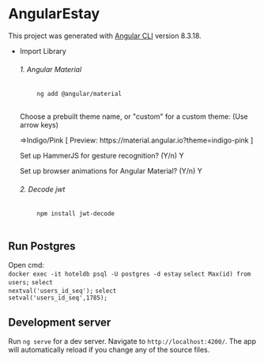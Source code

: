 # AngularEstay

This project was generated with [Angular CLI](https://github.com/angular/angular-cli) version 8.3.18.

<ul>
  <li> Import Library </li>
  <h6>1. Angular Material</h6>
  <pre>
    <code>ng add @angular/material</code>
  </pre>
  <p>Choose a prebuilt theme name, or "custom" for a custom theme: (Use arrow keys)</p>
  <p>=>Indigo/Pink        [ Preview: https://material.angular.io?theme=indigo-pink ]</p>
  <p>Set up HammerJS for gesture recognition? (Y/n) Y </p>
  <p>Set up browser animations for Angular Material? (Y/n) Y</p>
  
   <h6>2. Decode jwt</h6>
  <pre>
    <code>npm install jwt-decode</code>
  </pre>
</ul>

## Run Postgres
Open cmd:     
    <code>docker exec -it hoteldb psql -U postgres -d estay</code>
    <code>select Max(id) from users;</code>
    <code>select nextval('users_id_seq');</code>
    <code>select setval('users_id_seq',1785);</code>


## Development server

Run `ng serve` for a dev server. Navigate to `http://localhost:4200/`. The app will automatically reload if you change any of the source files.


